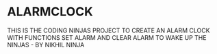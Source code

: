 # ALARMCLOCK
THIS IS THE CODING NINJAS PROJECT TO CREATE AN ALARM CLOCK WITH FUNCTIONS SET ALARM AND CLEAR ALARM TO WAKE UP THE NINJAS - BY NIKHIL NINJA
